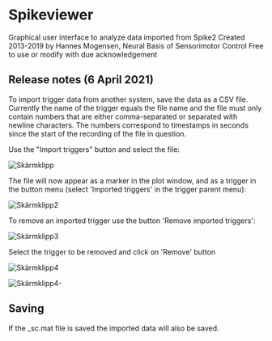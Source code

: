 # Spikeviewer

Graphical user interface to analyze data imported from Spike2
Created 2013-2019 by Hannes Mogensen, Neural Basis of Sensorimotor Control
Free to use or modify with due acknowledgement

## Release notes (6 April 2021)

To import trigger data from another system, save the data as a CSV file. Currently the name of the trigger equals the file name and the file must only contain numbers that are either comma-separated or separated with newline characters. The numbers correspond to timestamps in seconds since the start of the recording of the file in question.

Use the "Import triggers" button and select the file:

![Skärmklipp](https://user-images.githubusercontent.com/4321754/113716091-83a3dd00-96ea-11eb-9aa5-1e4650cb9543.PNG)

The file will now appear as a marker in the plot window, and as a trigger in the button menu (select 'Imported triggers' in the trigger parent menu):

![Skärmklipp2](https://user-images.githubusercontent.com/4321754/113716306-bd74e380-96ea-11eb-8afc-be0878fb144e.PNG)

To remove an imported trigger use the button 'Remove imported triggers':

![Skärmklipp3](https://user-images.githubusercontent.com/4321754/113716369-d087b380-96ea-11eb-83e3-07dee88f343b.PNG)

Select the trigger to be removed and click on 'Remove' button

![Skärmklipp4](https://user-images.githubusercontent.com/4321754/113719117-95d34a80-96ed-11eb-8222-9085f638ef73.PNG)

![Skärmklipp4-](https://user-images.githubusercontent.com/4321754/113719104-9370f080-96ed-11eb-9e86-1e27b353e83d.PNG)

## Saving

If the \_sc.mat file is saved the imported data will also be saved.
